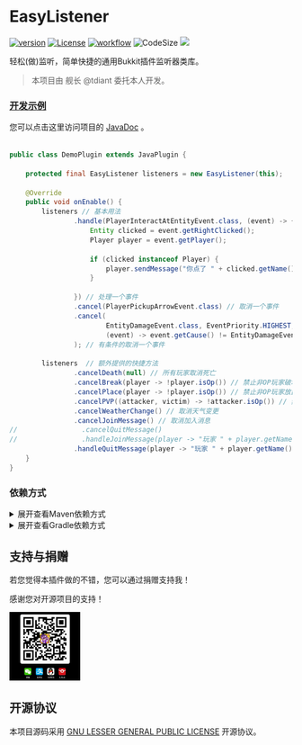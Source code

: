 # EasyListener

[![version](https://img.shields.io/github/v/release/CarmJos/EasyListener)](https://github.com/CarmJos/EasyListener/releases)
[![License](https://img.shields.io/github/license/CarmJos/EasyListener)](https://opensource.org/licenses/MIT)
[![workflow](https://github.com/CarmJos/EasyListener/actions/workflows/maven.yml/badge.svg?branch=master)](https://github.com/CarmJos/EasyListener/actions/workflows/maven.yml)
![CodeSize](https://img.shields.io/github/languages/code-size/CarmJos/EasyListener)
![](https://visitor-badge.glitch.me/badge?page_id=EasyListener.readme)

轻松(做)监听，简单快捷的通用Bukkit插件监听器类库。

> 本项目由 舰长 @tdiant 委托本人开发。

### [开发示例](src/test/java/DemoPlugin.java)

您可以点击这里访问项目的 [JavaDoc](https://carmjos.github.io/EasyListener) 。

```java

public class DemoPlugin extends JavaPlugin {

    protected final EasyListener listeners = new EasyListener(this);

    @Override
    public void onEnable() {
        listeners // 基本用法
                .handle(PlayerInteractAtEntityEvent.class, (event) -> {
                    Entity clicked = event.getRightClicked();
                    Player player = event.getPlayer();

                    if (clicked instanceof Player) {
                        player.sendMessage("你点了 " + clicked.getName() + " 一下！");
                    }

                }) // 处理一个事件
                .cancel(PlayerPickupArrowEvent.class) // 取消一个事件
                .cancel(
                        EntityDamageEvent.class, EventPriority.HIGHEST,
                        (event) -> event.getCause() != EntityDamageEvent.DamageCause.ENTITY_ATTACK
                ); // 有条件的取消一个事件
        
        listeners  // 额外提供的快捷方法
                .cancelDeath(null) // 所有玩家取消死亡
                .cancelBreak(player -> !player.isOp()) // 禁止非OP玩家破坏方块/接水或岩浆
                .cancelPlace(player -> !player.isOp()) // 禁止非OP玩家放置方块/放水或岩浆
                .cancelPVP((attacker, victim) -> !attacker.isOp()) // 禁止非op玩家PVP
                .cancelWeatherChange() // 取消天气变更
                .cancelJoinMessage() // 取消加入消息
//                .cancelQuitMessage()
//                .handleJoinMessage(player -> "玩家 " + player.getName() + " 加入了服务器。")
                .handleQuitMessage(player -> "玩家 " + player.getName() + " 退出了服务器。"); // 设定退出消息
    }
}
```

### 依赖方式

<details>
<summary>展开查看Maven依赖方式</summary>

```xml

<project>
    <repositories>

        <repository>
            <!--采用Maven中心库，安全稳定，但版本更新需要等待同步-->
            <id>maven</id>
            <name>Maven Central</name>
            <url>https://repo1.maven.org/maven2</url>
        </repository>

        <repository>
            <!--采用github依赖库，实时更新，但需要配置 (推荐) -->
            <id>EasyListener</id>
            <name>GitHub Packages</name>
            <url>https://maven.pkg.github.com/CarmJos/EasyListener</url>
        </repository>

        <repository>
            <!--采用我的私人依赖库，简单方便，但可能因为变故而无法使用-->
            <id>carm-repo</id>
            <name>Carm's Repo</name>
            <url>https://repo.carm.cc/repository/maven-public/</url>
        </repository>

    </repositories>

    <dependencies>

        <dependency>
            <groupId>cc.carm.lib</groupId>
            <artifactId>easylistener</artifactId>
            <version>[LATEST RELEASE]</version>
            <scope>compile</scope>
        </dependency>

    </dependencies>

</project>
```

</details>

<details>
<summary>展开查看Gradle依赖方式</summary>

```groovy
repositories {

    // 采用Maven中心库，安全稳定，但版本更新需要等待同步
    mavenCentral()

    // 采用github依赖库，实时更新，但需要配置 (推荐)
    maven { url 'https://maven.pkg.github.com/CarmJos/EasyListener' }

    // 采用我的私人依赖库，简单方便，但可能因为变故而无法使用
    maven { url 'https://repo.carm.cc/repository/maven-public/' }
}

dependencies {
    api "cc.carm.lib:easylistener:[LATEST RELEASE]"
}
```

</details>

## 支持与捐赠

若您觉得本插件做的不错，您可以通过捐赠支持我！

感谢您对开源项目的支持！

<img height=25% width=25% src="https://raw.githubusercontent.com/CarmJos/CarmJos/main/img/donate-code.jpg"  alt=""/>

## 开源协议

本项目源码采用 [GNU LESSER GENERAL PUBLIC LICENSE](https://www.gnu.org/licenses/lgpl-3.0.html) 开源协议。
